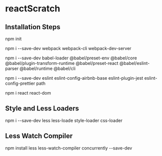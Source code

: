 # reactScratch


Installation Steps
--------------------------------------------------------

npm init

npm i --save-dev webpack webpack-cli webpack-dev-server

npm i --save-dev babel-loader @babel/preset-env @babel/core @babel/plugin-transform-runtime @babel/preset-react @babel/eslint-parser @babel/runtime @babel/cli

npm i --save-dev eslint eslint-config-airbnb-base eslint-plugin-jest eslint-config-prettier path

npm i react react-dom


Style and Less Loaders
------------------------------------------------------------

npm i --save-dev less less-loade style-loader css-loader


Less Watch Compiler
-----------------------------------------------------------

npm install less less-watch-compiler concurrently --save-dev

